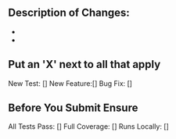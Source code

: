 ## Description of Changes:
*
*

## Put an 'X' next to all that apply
New Test: []
New Feature:[]
Bug Fix: []

## Before You Submit Ensure
All Tests Pass: []
Full Coverage: []
Runs Locally: []
